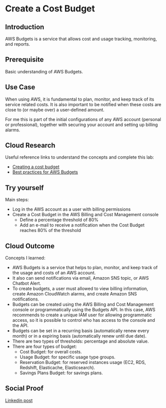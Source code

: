 # Create a Cost Budget

## Introduction

AWS Budgets is a service that allows cost and usage tracking, monitoring, and reports.

## Prerequisite

Basic understanding of AWS Budgets.

## Use Case

When using AWS, it is fundamental to plan, monitor, and keep track of its service related costs. It is also important to be notified when these costs are close to (or maybe over) a user-defined amount.

For me this is part of the initial configurations of any AWS account (personal or professional), together with securing your account and setting up billing alarms.

## Cloud Research

Useful reference links to understand the concepts and complete this lab:

- [Creating a cost budget](https://docs.aws.amazon.com/awsaccountbilling/latest/aboutv2/budgets-create.html#create-cost-budget)
- [Best practices for AWS Budgets](https://docs.aws.amazon.com/awsaccountbilling/latest/aboutv2/budgets-best-practices.html)

## Try yourself

Main steps:

- Log in the AWS account as a user with billing permissions
- Create a Cost Budget in the AWS Billing and Cost Management console
    - Define a percentage threshold of 80%
    - Add an e-mail to receive a notification when the Cost Budget reaches 80% of the threshold

## Cloud Outcome

Concepts I learned:

- AWS Budgets is a service that helps to plan, monitor, and keep track of the usage and costs of an AWS account.
- It also can send notifications via email, Amazon SNS topic, or AWS Chatbot Alert.
- To create budgets, a user must allowed to view billing information, create Amazon CloudWatch alarms, and create Amazon SNS notifications.
- Budgets can be created using the AWS Billing and Cost Management console or programmatically using the Budgets API. In this case, AWS recommends to create a unique IAM user for allowing programmatic access, so it is possible to control who has access to the console and the API.
- Budgets can be set in a recurring basis (automatically renew every month) or in a expiring basis (automatically renew until due date).
- There are two types of thresholds: percentage and absolute value.
- There are four types of budget:
    - Cost Budget: for overall costs.
    - Usage Budget: for specific usage type groups.
    - Reservation Budget: for reserved instances usage (EC2, RDS, Redshift, Elasticache, Elasticsearch).
    - Savings Plans Budget: for savings plans.

## Social Proof

[Linkedin post](https://www.linkedin.com/posts/marcio-almeida_oidani100daysofcloud-activity-6784547846944235520-4Llv)
